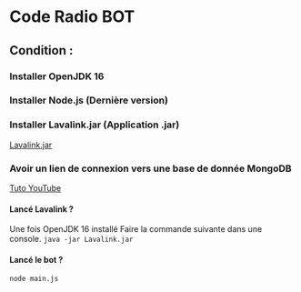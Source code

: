 # Code Radio BOT

## Condition :

### Installer OpenJDK 16
### Installer Node.js (Dernière version)
### Installer Lavalink.jar (Application .jar)
[Lavalink.jar](https://ci.fredboat.com/viewLog.html?buildId=lastSuccessful&buildTypeId=Lavalink_Build&tab=artifacts&guest=1)

### Avoir un lien de connexion vers une base de donnée MongoDB
[Tuto YouTube](https://www.youtube.com/watch?v=d4-Seyz3zAU)

#### Lancé Lavalink ?
Une fois OpenJDK 16 installé 
Faire la commande suivante dans une console.
`java -jar Lavalink.jar`

#### Lancé le bot ?
`node main.js`
